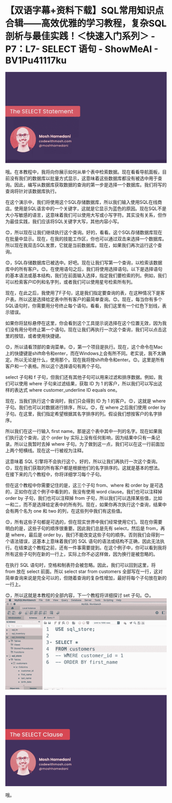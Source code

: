 # 【双语字幕+资料下载】SQL常用知识点合辑——高效优雅的学习教程，复杂SQL剖析与最佳实践！＜快速入门系列＞ - P7：L7- SELECT 语句 - ShowMeAI - BV1Pu41117ku

![](img/3ac0cd0bdd7339c70521bd045805fd1d_0.png)

哦。在本教程中，我将向你展示如何从单个表中检索数据。现在看看导航面板，目前没有我们的数据库以批量方式显示，这意味着这些数据库都没有被选中用于查询。因此，编写从数据库获取数据的查询的第一步是选择一个数据库。我们将写的查询将针对该数据库执行。

在这个演示中，我们将使用这个SQL存储数据库，所以我们输入使用SQL在线商店。使用是SQL语言中的一个关键字，这就是它显示为蓝色的原因。现在SQL不是大小写敏感的语言，这意味着我们可以使用大写或小写字符。其实没有关系，但作为最佳实践，我们应该将SQL关键字大写，其他内容小写。

😊，所以现在让我们继续执行这个查询。好的，看看。这个SQL存储数据库现在在批量中显示。现在，在我的技能工作区，你也可以通过双击来选择一个数据库。所以现在我双击SQL发票，它就是当前数据库。现在，如果我们再次运行这个查询。

😊，SQL存储数据库已被选中。好吧。现在让我们写第一个查询，以检索该数据库中的所有客户。😊。在使用语句之后，我们将使用选择语句。以下是选择语句的基本语法或基本结构，我们在前面输入选择，指定我们要检索的列。例如，我们可以检索客户ID列和名字列，或者我们可以使用星号检索所有列。

现在，在此之后，我使用了F子句，这是我们指定要查询的表，在这种情况下是客户表。所以这是选择给定表中所有客户的最简单查询。😊。现在，每当你有多个SQL语句时，你需要用分号终止每个语句。看看，我们这里有一个红色下划线，表示错误。

如果你将鼠标悬停在这里，你会看到这个工具提示说选择在这个位置无效，因为我们没有用分号终止第一个语句。现在让我们再执行一次这个查询，我们可以点击这里的按钮，或者使用快捷键。

😊，所以请看顶部的查询菜单。😊，第一个项目是执行。现在，这个命令在Mac上的快捷键是shift命令和enter，而在Windows上会有所不同。老实说，我不太确定。所以无论是什么，使用那个。现在我将按shift命令和enter。😊。这里是所有客户和一个表格。所以这个选择语句有两个子句。

select 子句和 f 子句，但我们还有其他子句可以用来过滤和排序数据。例如，我们可以使用 where 子句来过滤结果，获取 ID 为 1 的客户，所以我们可以写出这样的表达式 where customer_underline ID equals one。

现在，当我们执行这个查询时，我们只会得到 ID 为 1 的客户。😊，这就是 where 子句。我们也可以对数据进行排序，所以。😊，在 where 之后我们使用 order by 子句。在这里，我们指定希望根据其名字排序的列。假设我们想按客户的名字排序。

所以我们在这一行输入 first name。那是这个表中其中一列的名字。现在如果我们执行这个查询，这个 order by 实际上没有任何影响，因为结果中只有一条记录。所以让我暂时去掉 where 子句。为了做到这一点，我们可以在这一行前面加上两个短横线。现在这一行被视为注释。

这意味着 SQL 引擎将不会执行这个。好的，所以让我们再执行一次这个查询。😊，现在我们获取的所有客户都是根据他们的名字排序的。这就是基本的想法。在接下来的几个教程中，你将详细学习每个子句。

但在这个教程中你需要记住的是，这三个子句 from、where 和 order by 是可选的，正如你在这个例子中看到的，我没有使用 word clause。我们也可以注释掉 order by 子句，我们也可以注释掉 from 子句，所以我们可以选择某些值，比如一和二，而不是选择给定表中的所有列。现在，如果你再次执行这个查询，结果中会有两个名为 one 和 two 的列，在这些列中我们有这些值。

😊，所有这些子句都是可选的，但在现实世界中我们经常使用它们。现在你需要明白的是，这些子句的顺序很重要。因此我们总是先有 select，然后是 from，再是 where，最后是 order by，我们不能改变这些子句的顺序。否则我们会得到一个语法错误，这基本上意味着我们的 SQL 语句的语法或结构不正确，因此无法执行。在结束这个教程之前，还有一件事需要提到。在这个例子中，你可以看到我将所有这些子句列在新的一行上，实际上你不必这样做，因为换行是被忽略的。

在执行 SQL 语句时，空格和制表符会被忽略。因此，我们可以回到这里，将 from 放在 select 前面。所以 select star from customers 全部写在一行，这对简单查询来说是完全可以的，但随着查询的复杂性增加，最好将每个子句放在新的一行上。

😊，所以这就是本教程的全部内容，下一个教程将详细探讨 set 子句。😊。![](img/3ac0cd0bdd7339c70521bd045805fd1d_2.png)

![](img/3ac0cd0bdd7339c70521bd045805fd1d_3.png)

哦。
